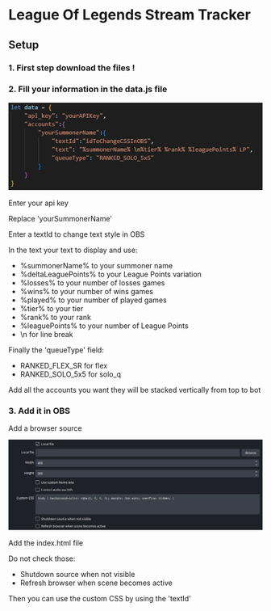 # League Of Legends Stream Tracker
## Setup
### 1. First step download the files !
### 2. Fill your information in the data.js file

![the data file](/img/data_file.PNG)

Enter your api key

Replace 'yourSummonerName'

Enter a textId to change text style in OBS

In the text your text to display and use:
- %summonerName% to your summoner name
- %deltaLeaguePoints% to your League Points variation
- %losses% to your number of losses games
- %wins% to your number of wins games
- %played% to your number of played games
- %tier% to your tier
- %rank% to your rank
- %leaguePoints% to your number of League Points
- \n for line break

Finally the 'queueType' field:
- RANKED_FLEX_SR for flex
- RANKED_SOLO_5x5 for solo_q

Add all the accounts you want they will be stacked vertically from top to bot

### 3. Add it in OBS
Add a browser source

![the OBS setting](/img/OBS_settings.PNG)

Add the index.html file

Do not check those:
- Shutdown source when not visible
- Refresh browser when scene becomes active

Then you can use the custom CSS by using the 'textId'
